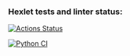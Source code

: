 ### Hexlet tests and linter status:
[![Actions Status](https://github.com/Unt0ten/python-project-83/workflows/hexlet-check/badge.svg)](https://github.com/Unt0ten/python-project-83/actions)

[![Python CI](https://github.com/Unt0ten/python-project-83/actions/workflows/my-test.yml/badge.svg)](https://github.com/Unt0ten/python-project-83/actions/workflows/my-test.yml)